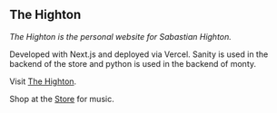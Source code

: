 ## The Highton

<p><em>The Highton is the personal website for Sabastian Highton.</em></p>

<p>Developed with Next.js and deployed via Vercel. Sanity is used in the backend of the store and python is used in 
the backend of monty.</p>

<p>Visit <a href='https://www.thehighton.com' target="_blank">The Highton</a>.</p>

<p>Shop at the <a href='https://www.thehighton.com/store' target='_blank'>Store</a> for music.</p>
